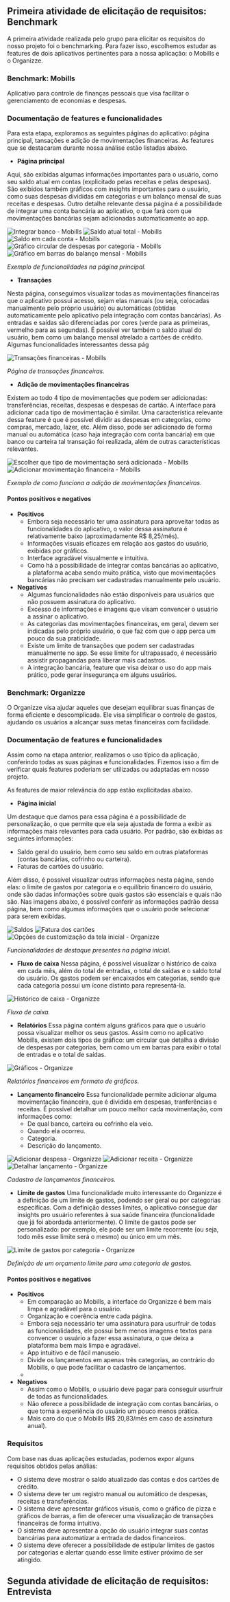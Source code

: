 ## Primeira atividade de elicitação de requisitos: Benchmark
A primeira atividade realizada pelo grupo para elicitar os requisitos do nosso projeto foi o benchmarking. Para fazer isso, escolhemos estudar as features de dois aplicativos pertinentes para a nossa aplicação: o Mobills e o Organizze.

### Benchmark: Mobills
Aplicativo para controle de finanças pessoais que visa facilitar o gerenciamento de economias e despesas.

### Documentação de features e funcionalidades
Para esta etapa, exploramos as seguintes páginas do aplicativo: página principal, tansações e adição de movimentações financeiras. 
As features que se destacaram durante nossa análise estão listadas abaixo. 

- **Página principal**

Aqui, são exibidas algumas informações importantes para o usuário, como seu saldo atual em contas (explicitado pelas receitas e pelas despesas). São exibidos também gráficos com insights importantes para o usuário, como suas despesas divididas em categorias e um balanço mensal de suas receitas e despesas. Outro detalhe relevante dessa página é a possibilidade de integrar uma conta bancária ao aplicativo, o que fará com que movimentações bancárias sejam adicionadas automaticamente ao app.

![Integrar banco - Mobills](https://github.com/user-attachments/assets/8f80c3db-8fc7-4a0e-b400-89a43e354240) ![Saldo atual total - Mobills](https://github.com/user-attachments/assets/42447e86-b87e-46eb-a48d-19087cb914ce) ![Saldo em cada conta - Mobills](https://github.com/user-attachments/assets/bc60acec-4a02-4898-b6ea-84d713109e00) ![Gráfico circular de despesas por categoria - Mobills](https://github.com/user-attachments/assets/d28b1dc8-9dab-4722-ad7c-025027f5fadd) ![Gráfico em barras do balanço mensal - Mobills](https://github.com/user-attachments/assets/772af240-a993-4655-8154-737f9dfde6ba)

*Exemplo de funcionalidades na página principal.*

- **Transações**

Nesta página, conseguimos visualizar todas as movimentações financeiras que o aplicativo possui acesso, sejam elas manuais (ou seja, colocadas manualmente pelo próprio usuário) ou automáticas (obtidas automaticamente pelo aplicativo pela integração com contas bancárias). As entradas e saídas são diferenciadas por cores (verde para as primeiras, vermelho para as segundas). É possível ver também o saldo atual do usuário, bem como um balanço mensal atrelado a cartões de crédito. Algumas funcionalidades interessantes dessa pág

![Transações financeiras - Mobills](https://github.com/user-attachments/assets/2d15df46-cdcf-4aa2-9706-856cfb77f94e)

*Página de transações financeiras.*

- **Adição de movimentações financeiras**

Existem ao todo 4 tipo de movimentações que podem ser adicionadas: transferências, receitas, despesas e despesas de cartão. A interface para adicionar cada tipo de movimentação é similar. Uma característica relevante dessa feature é que é possível dividir as despesas em categorias, como compras, mercado, lazer, etc. Além disso, pode ser adicionado de forma manual ou automática (caso haja integração com conta bancária) em que banco ou carteira tal transação foi realizada, além de outras características relevantes. 

![Escolher que tipo de movimentação será adicionada - Mobills](https://github.com/user-attachments/assets/3339fdd9-e50f-4014-b884-d9bef173371c) ![Adicionar movimentação financeira - Mobills](https://github.com/user-attachments/assets/766798ea-24b5-46e2-b039-3481680a4bae)

*Exemplo de como funciona a adição de movimentações financeiras.*

#### Pontos positivos e negativos
- **Positivos**
    - Embora seja necessário ter uma assinatura para aproveitar todas as funcionalidades do aplicativo, o valor dessa assinatura é relativamente baixo (aproximadamente R$ 8,25/mês).
    - Informações visuais eficazes em relação aos gastos do usuário, exibidas por gráficos.
    - Interface agradável visualmente e intuitiva.
    - Como há a possibilidade de integrar contas bancárias ao aplicativo, a plataforma acaba sendo muito prática, visto que movimentações bancárias não precisam ser cadastradas manualmente pelo usuário.
- **Negativos**
    - Algumas funcionalidades não estão disponíveis para usuários que não possuem assinatura do aplicativo.
    - Excesso de informações e imagens que visam convencer o usuário a assinar o aplicativo.
    - As categorias das movimentações financeiras, em geral, devem ser indicadas pelo próprio usuário, o que faz com que o app perca um pouco da sua praticidade.
    - Existe um limite de transações que podem ser cadastradas manualmente no app. Se esse limite for ultrapassado, é necessário assistir propagandas para liberar mais cadastros.
    - A integração bancária, feature que visa deixar o uso do app mais prático, pode gerar insegurança em alguns usuários.
 
### Benchmark: Organizze

O Organizze visa ajudar aqueles que desejam equilibrar suas finanças de forma eficiente e descomplicada. Ele visa simplificar o controle de gastos, ajudando os usuários a alcançar suas metas financeiras com facilidade.

### Documentação de features e funcionalidades

Assim como na etapa anterior, realizamos o uso típico da aplicação, conferindo todas as suas páginas e funcionalidades. Fizemos isso a fim de verificar quais features poderiam ser utilizadas ou adaptadas em nosso projeto.

As features de maior relevância do app estão explicitadas abaixo. 

- **Página inicial**

Um destaque que damos para essa página é a possibilidade de personalização, o que permite que ela seja ajustada de forma a exibir as informações mais relevantes para cada usuário. Por padrão, são exibidas as seguintes informações: 
  - Saldo geral do usuário, bem como seu saldo em outras plataformas (contas bancárias, cofrinho ou carteira).
  - Faturas de cartões do usuário.

Além disso, é possível visualizar outras informações nesta página, sendo elas: o limite de gastos por categoria e o equilíbrio financeiro do usuário, onde são dadas informações sobre quais gastos são essenciais e quais não são. 
Nas imagens abaixo, é possível conferir as informações padrão dessa página, bem como algumas informações que o usuário pode selecionar para serem exibidas.

![Saldos](https://github.com/user-attachments/assets/f43fc2d3-11c1-4edd-b649-1d832cc70dd1) ![Fatura dos cartões](https://github.com/user-attachments/assets/3d473e8f-b008-4fd5-9892-031db503c85b) ![Opções de customização da tela inicial - Organizze](https://github.com/user-attachments/assets/3f75d5ae-98da-41a9-942c-7de53fa6fe20)

*Funcionalidades de destaque presentes na página inicial.*

- **Fluxo de caixa**
Nessa página, é possível visualizar o histórico de caixa em cada mês, além do total de entradas, o total de saídas e o saldo total do usuário. Os gastos podem ser encaixados em categorias,
sendo que cada categoria possui um ícone distinto para representá-la.

![Histórico de caixa - Organizze](https://github.com/user-attachments/assets/cb39aff1-dff9-44b1-9027-14698ff24616) 

*Fluxo de caixa.*

- **Relatórios**
Essa página contém alguns gráficos para que o usuário possa visualizar melhor os seus gastos. Assim como no aplicativo Mobills, existem dois tipos de gráfico: um circular que detalha a divisão
de despesas por categorias, bem como um em barras para exibir o total de entradas e o total de saídas.

![Gráficos - Organizze](https://github.com/user-attachments/assets/fb2b0148-324f-4330-90fe-57a9826a2030)

*Relatórios financeiros em formato de gráficos.*

- **Lançamento financeiro**
Essa funcionalidade permite adicionar alguma movimentação financeira, que é dividida em despesas, tranferências e receitas. É possível detalhar um pouco melhor cada movimentação, com informações como:
  - De qual banco, carteira ou cofrinho ela veio.
  - Quando ela ocorreu.
  - Categoria.
  - Descrição do lançamento.

![Adicionar despesa - Organizze](https://github.com/user-attachments/assets/aa998d63-6584-4cb9-97e2-ef6934d058c9) ![Adicionar receita - Organizze](https://github.com/user-attachments/assets/2e4efafd-fc3e-4514-9404-7404ba2bf2a4) ![Detalhar lançamento - Organizze](https://github.com/user-attachments/assets/484ea71a-76ca-4cef-9d80-a729f894050c)

*Cadastro de lançamentos financeiros.*

- **Limite de gastos**
Uma funcionalidade muito interessante do Organizze é a definição de um limite de gastos, podendo ser geral ou por categorias específicas. Com a definição desses limites, o aplicativo consegue
dar insights pro usuário referentes à sua saúde financeira (funcionalidade que já foi abordada anteriormente). O limite de gastos pode ser personalizado: por exemplo, ele pode ser um limite
recorrente (ou seja, todo mês esse limite será o mesmo) ou único em um mês. 
 
![Limite de gastos por categoria - Organizze](https://github.com/user-attachments/assets/cb277f5a-0144-4901-8041-d7dcbd620696)

*Definição de um orçamento limite para uma categoria de gastos.*

#### Pontos positivos e negativos
- **Positivos**
    - Em comparação ao Mobills, a interface do Organizze é bem mais limpa e agradável para o usuário.
    - Organização e coerência entre cada página.
    - Embora seja necessário ter uma assinatura para usurfruir de todas as funcionalidades, ele possui bem menos imagens e textos para convencer o usuário a fazer essa assinatura, o que
    deixa a plataforma bem mais limpa e agradável.
    - App intuitivo e de fácil manuseio.
    - Divide os lançamentos em apenas três categorias, ao contrário do Mobills, o que pode facilitar o cadastro de lançamentos.
    - 
- **Negativos**
    - Assim como o Mobills, o usuário deve pagar para conseguir usurfruir de todas as funcionalidades.
    - Não oferece a possibilidade de integração com contas bancárias, o que torna a experiência do usuário um pouco menos prática.
    - Mais caro do que o Mobills (R$ 20,83/mês em caso de assinatura anual).
 
### Requisitos

Com base nas duas aplicações estudadas, podemos expor alguns requisitos obtidos pelas análias:

- O sistema deve mostrar o saldo atualizado das contas e dos cartões de crédito.
- O sistema deve ter um registro manual ou automático de despesas, receitas e transferências.
- O sistema deve apresentar gráficos visuais, como o gráfico de pizza e gráficos de barras, a fim de oferecer uma visualização de transações financeiras de forma intuitiva.
- O sistema deve apresentar a opção do usuário integrar suas contas bancárias para automatizar a entrada de dados financeiros.
- O sistema deve oferecer a possibilidade de estipular limites de gastos por categorias e alertar quando esse limite estiver próximo de ser atingido.

## Segunda atividade de elicitação de requisitos: Entrevista
